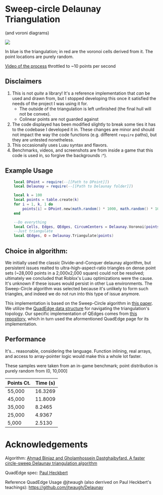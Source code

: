 # Sweep-circle Delaunay Triangulation
(and voroni diagrams)

![](https://i.imgur.com/9oMfjzU.png)

In blue is the triangulation; in red are the voronoi cells derived from it. The point locations are purely random.

[Video of the process](https://i.imgur.com/azsskqC.mp4) throttled to ~10 points per second

## Disclaimers
1) This is not *quite* a library! It's a reference implementation that *can* be used and drawn from, but I stopped developing this once it satisfied the needs of the project I was using it for.
    * The outside of the triangulation is left unfinished (the final hull will not be convex).
    * Colinear points are not guarded against
2) The code displayed has been modified slightly to break some ties it has to the codebase I developed it in. These changes are minor and should not impact the way the code functions (e.g. different `require` paths), but they are untested nonetheless.
3) This occasionally uses Luau syntax and flavors.
4) Benchmarks, videos, and screenshots are from inside a game that this code is used in, so forgive the backgrounds :^).

## Example Usage
```lua
	local DPoint = require(--[[Path to DPoint]])
	local Delaunay = require(--[[Path to Delaunay folder]])

	local k = 100
	local points = table.create(k)
	for i = 1, k, 1 do
		points[i] = DPoint.new(math.random() * 1000, math.random() * 1000)
	end

	--Do everything
	local Cells, Edges, QEdges, CircumCenters = Delaunay.Voronoi(points)
	--Just triangulate
	local QEdges, O = Delaunay.Triangulate(points)
```

## Choice in algorithm:

We initially used the classic Divide-and-Conquer delaunay algorithm, but persistent issues realted to ultra-high-aspect-ratio triangles on dense point sets (~28,000 points in a 2,000x2,000 square) could not be resolved; ultimately we concluded that Roblox's Luau optimizations were the cause. It's unknown if these issues would persist in other Lua environments. The Sweep-Circle algorithm was selected because it's unlikely to form such triangles, and indeed we do not run into this type of issue anymore.

This implementation is based on the Sweep-Circle algorithm in [this paper](https://cglab.ca/~biniaz/papers/Sweep%20Circle.pdf). We utilize the [QuadEdge data structure](http://www.cs.cmu.edu/afs/andrew/scs/cs/15-463/2001/pub/src/a2/quadedge.html) for navigating the triangulation's topology. Our specific implementation of QEdges comes from [this repository](https://github.com/jtwaugh/Delaunay), which in turn used the aformentioned QuadEdge page for its implementation.

## Performance

It's... reasonable, considering the language. Function inlining, real arrays, and access to array-pointer logic would make this a whole lot faster.

These samples were taken from an in-game benchmark; point distribution is purely random from (0, 10,000]

Points Ct. | Time (s)
----- | -----
55,000 | 16.3269
45,000 | 11.8009
35,000 | 8.2465
25,000 | 4.9367
5,000 | 2.5130

# Acknowledgements

Algorithm: [Ahmad Biniaz and Gholamhossein Dastghaibyfard. A faster circle-sweep Delaunay triangulation algorithm](https://cglab.ca/~biniaz/papers/Sweep%20Circle.pdf)

QuadEdge spec: [Paul Heckbert](http://www.cs.cmu.edu/afs/andrew/scs/cs/15-463/2001/pub/src/a2/quadedge.html)

Reference QuadEdge Usage @jtwaugh (also derrived on Paul Heckbert's teachings): https://github.com/jtwaugh/Delaunay